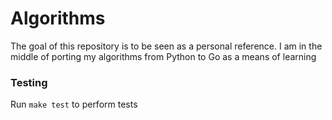 # Algorithms

The goal of this repository is to be seen as a personal reference.
I am in the middle of porting my algorithms from Python to Go as a means of learning

### Testing

Run `make test` to perform tests
